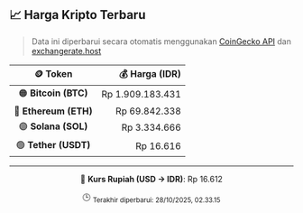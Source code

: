 

<!-- HARGA_KRIPTO -->
## 📈 Harga Kripto Terbaru

> Data ini diperbarui secara otomatis menggunakan [CoinGecko API](https://www.coingecko.com/) dan [exchangerate.host](https://exchangerate.host/)

<div align="center">

| 🪙 Token | 💰 Harga (IDR) |
|:------:|---------------:|
| 🟠 **Bitcoin (BTC)**   | Rp 1.909.183.431 |
| 🔵 **Ethereum (ETH)**  | Rp 69.842.338 |
| 🟣 **Solana (SOL)**    | Rp 3.334.666 |
| 🟢 **Tether (USDT)**   | Rp 16.616 |

---

💱 **Kurs Rupiah (USD → IDR)**: Rp 16.612

🕒 <sub>Terakhir diperbarui: 28/10/2025, 02.33.15</sub>

</div>
<!-- /HARGA_KRIPTO -->